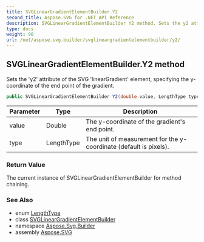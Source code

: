 ```yaml
---
title: SVGLinearGradientElementBuilder.Y2
second_title: Aspose.SVG for .NET API Reference
description: SVGLinearGradientElementBuilder Y2 method. Sets the y2 attribute of the SVG linearGradient element specifying the y-coordinate of the end point of the gradient
type: docs
weight: 90
url: /net/aspose.svg.builder/svglineargradientelementbuilder/y2/
---
```

## SVGLinearGradientElementBuilder.Y2 method

Sets the 'y2' attribute of the SVG 'linearGradient' element, specifying the y-coordinate of the end point of the gradient.

```csharp
public SVGLinearGradientElementBuilder Y2(double value, LengthType type = LengthType.Px)
```

| Parameter | Type | Description |
| --- | --- | --- |
| value | Double | The y-coordinate of the gradient's end point. |
| type | LengthType | The unit of measurement for the y-coordinate (default is pixels). |

### Return Value

The current instance of SVGLinearGradientElementBuilder for method chaining.

### See Also

* enum [LengthType](../../lengthtype/)
* class [SVGLinearGradientElementBuilder](../)
* namespace [Aspose.Svg.Builder](../../../aspose.svg.builder/)
* assembly [Aspose.SVG](../../../)

